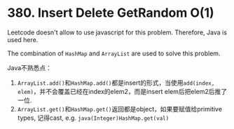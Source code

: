 # 380. Insert Delete GetRandom O(1)

Leetcode doesn't allow to use javascript for this problem. Therefore, Java is used here. 

The combination of ```HashMap``` and ```ArrayList``` are used to solve this problem.

Java不熟悉点：
1. ```ArrayList.add()```和```HashMap.add()```都是insert的形式，当使用```add(index, elem)```，并不会覆盖已经在index的elem2，而是insert elem后把elem2后推了一位.
2. ```ArrayList.get()```和```HashMap.get()```返回都是object，如果要赋值给primitive types, 记得cast, e.g.
```java(Integer)HashMap.get(val)```
